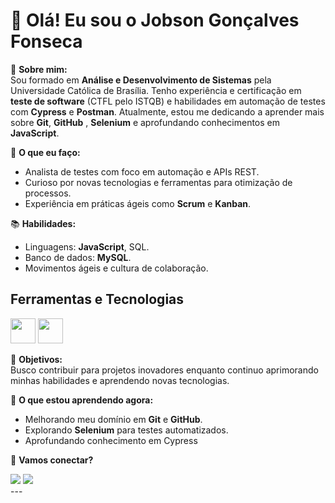 # 👋 Olá! Eu sou o Jobson Gonçalves Fonseca

🎯 **Sobre mim:**  
Sou formado em **Análise e Desenvolvimento de Sistemas** pela Universidade Católica de Brasília. Tenho experiência e certificação em **teste de software** (CTFL pelo ISTQB) e habilidades em automação de testes com **Cypress** e **Postman**. Atualmente, estou me dedicando a aprender mais sobre **Git**, **GitHub** , **Selenium** e aprofundando conhecimentos em **JavaScript**.

💼 **O que eu faço:**  
- Analista de testes com foco em automação e APIs REST.  
- Curioso por novas tecnologias e ferramentas para otimização de processos.  
- Experiência em práticas ágeis como **Scrum** e **Kanban**.

📚 **Habilidades:**  
- Linguagens:  **JavaScript**, SQL.  
- Banco de dados: **MySQL**.  
- Movimentos ágeis e cultura de colaboração.

## Ferramentas e Tecnologias 
<img loading="lazy" src="https://cdn.jsdelivr.net/gh/devicons/devicon/icons/git/git-original.svg" width="40" height="40"/> 
            <img src="https://cdn.jsdelivr.net/gh/devicons/devicon@latest/icons/postman/postman-original.svg" width="40" height="40" />
          
          
            
          
          
           
          
          

🎯 **Objetivos:**  
Busco contribuir para projetos inovadores enquanto continuo aprimorando minhas habilidades e aprendendo novas tecnologias.

🌱 **O que estou aprendendo agora:**  
- Melhorando meu domínio em **Git** e **GitHub**.  
- Explorando **Selenium** para testes automatizados.
- Aprofundando conhecimento em Cypress

🔗 **Vamos conectar?**  
<div>
<a href="https://www.linkedin.com/in/https://www.linkedin.com/in/jobson-gon%C3%A7alves-747b86251/" target="_blank"><img loading="lazy" src="https://img.shields.io/badge/-LinkedIn-%230077B5?style=for-the-badge&logo=linkedin&logoColor=white" target="_blank"></a>   
<a href = "mailto:contato@fonsecajobson@gmail.com"><img loading="lazy" src="https://img.shields.io/badge/Gmail-D14836?style=for-the-badge&logo=gmail&logoColor=white" target="_blank"></a>
</div>
---

